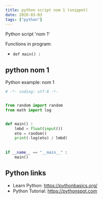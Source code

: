 ```yaml
---
title: python script nom 1 (snippet)
date: 2020-03-03
tags: ["python"]
---
```

Python script 'nom 1'

Functions in program: 
* `def main() :`

## python nom 1

Python example: nom 1

```python
# -*- coding: utf-8 -*-


from random import random
from math import log


def main() :
    lmbd = float(input())
    eto = random()
    print(-log(eto) / lmbd)
    
    
if __name__ == "__main__" :
    main()


```

## Python links

- Learn Python: https://pythonbasics.org/
- Python Tutorial: https://pythonspot.com
